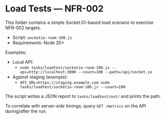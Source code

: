 # Load Tests — NFR-002

This folder contains a simple Socket.IO-based load scenario to exercise NFR-002 targets.

- Script: `socketio-room-100.js`
- Requirements: Node 20+

Examples:

- Local API:
  - `node tasks/loadtest/socketio-room-100.js --api=http://localhost:3000 --count=100 --path=/api/socket.io`
- Against staging (example):
  - `API_URL=https://staging.example.com node tasks/loadtest/socketio-room-100.js --count=100`

The script writes a JSON report to `tasks/loadtest/out/` and prints the path.

To correlate with server-side timings, query `GET /metrics` on the API during/after the run.

